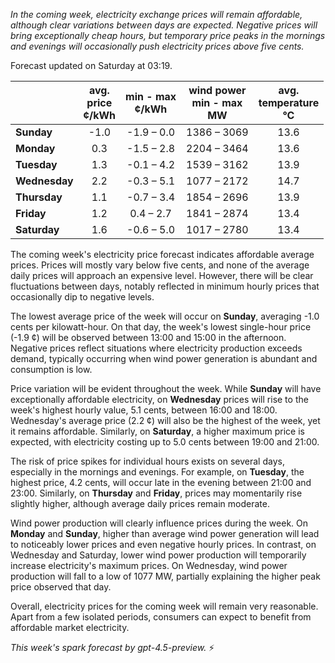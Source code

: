 *In the coming week, electricity exchange prices will remain affordable, although clear variations between days are expected. Negative prices will bring exceptionally cheap hours, but temporary price peaks in the mornings and evenings will occasionally push electricity prices above five cents.*

Forecast updated on Saturday at 03:19.

|              | avg.<br>price<br>¢/kWh | min - max<br>¢/kWh | wind power<br>min - max<br>MW | avg.<br>temperature<br>°C |
|:-------------|:----------------:|:----------------:|:----------------------:|:--------------------:|
| **Sunday**   | -1.0             | -1.9 – 0.0       | 1386 – 3069            | 13.6                 |
| **Monday**   | 0.3              | -1.5 – 2.8       | 2204 – 3464            | 13.6                 |
| **Tuesday**  | 1.3              | -0.1 – 4.2       | 1539 – 3162            | 13.9                 |
| **Wednesday**| 2.2              | -0.3 – 5.1       | 1077 – 2172            | 14.7                 |
| **Thursday** | 1.1              | -0.7 – 3.4       | 1854 – 2696            | 13.9                 |
| **Friday**   | 1.2              | 0.4 – 2.7        | 1841 – 2874            | 13.4                 |
| **Saturday** | 1.6              | -0.6 – 5.0       | 1017 – 2780            | 13.4                 |

The coming week's electricity price forecast indicates affordable average prices. Prices will mostly vary below five cents, and none of the average daily prices will approach an expensive level. However, there will be clear fluctuations between days, notably reflected in minimum hourly prices that occasionally dip to negative levels.

The lowest average price of the week will occur on **Sunday**, averaging -1.0 cents per kilowatt-hour. On that day, the week's lowest single-hour price (-1.9 ¢) will be observed between 13:00 and 15:00 in the afternoon. Negative prices reflect situations where electricity production exceeds demand, typically occurring when wind power generation is abundant and consumption is low.

Price variation will be evident throughout the week. While **Sunday** will have exceptionally affordable electricity, on **Wednesday** prices will rise to the week's highest hourly value, 5.1 cents, between 16:00 and 18:00. Wednesday's average price (2.2 ¢) will also be the highest of the week, yet it remains affordable. Similarly, on **Saturday**, a higher maximum price is expected, with electricity costing up to 5.0 cents between 19:00 and 21:00.

The risk of price spikes for individual hours exists on several days, especially in the mornings and evenings. For example, on **Tuesday**, the highest price, 4.2 cents, will occur late in the evening between 21:00 and 23:00. Similarly, on **Thursday** and **Friday**, prices may momentarily rise slightly higher, although average daily prices remain moderate.

Wind power production will clearly influence prices during the week. On **Monday** and **Sunday**, higher than average wind power generation will lead to noticeably lower prices and even negative hourly prices. In contrast, on Wednesday and Saturday, lower wind power production will temporarily increase electricity's maximum prices. On Wednesday, wind power production will fall to a low of 1077 MW, partially explaining the higher peak price observed that day.

Overall, electricity prices for the coming week will remain very reasonable. Apart from a few isolated periods, consumers can expect to benefit from affordable market electricity.

*This week's spark forecast by gpt-4.5-preview.* ⚡
